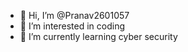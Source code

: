 - 👋 Hi, I’m @Pranav2601057
- 👀 I’m interested in coding
- 🌱 I’m currently learning cyber security
<!---
Pranav260105/Pranav260105 is a ✨ special ✨ repository because its `README.md` (this file) appears on your GitHub profile.
You can click the Preview link to take a look at your changes.
--->
